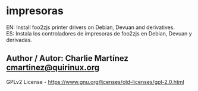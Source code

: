 # impresoras

EN: Install foo2zjs printer drivers on Debian, Devuan and derivatives.<br>
ES: Instala los controladores de impresoras de foo2zjs en Debian, Devuan y derivadas.

## Author / Autor: Charlie Martínez <cmartinez@quirinux.org>
GPLv2 License - https://www.gnu.org/licenses/old-licenses/gpl-2.0.html
